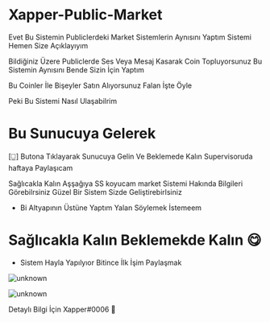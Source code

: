 # Xapper-Public-Market

Evet Bu Sistemin Publiclerdeki Market Sistemlerin Aynısını Yaptım Sistemi Hemen Size Açıklayıyım

Bildiğiniz Üzere Publiclerde Ses Veya Mesaj Kasarak Coin Topluyorsunuz Bu Sistemin Aynısını Bende Sizin İçin Yaptım

Bu Coinler İle Bişeyler Satın Alıyorsunuz Falan İşte Öyle

Peki Bu Sistemi Nasıl Ulaşabilrim

# Bu Sunucuya Gelerek

[[◻️]](https://discord.gg/vgeEAaTfHQ) Butona Tıklayarak Sunucuya Gelin Ve Beklemede Kalın Supervisoruda haftaya Paylaşıcam

Sağlıcakla Kalın Aşşağıya SS koyucam market Sistemi Hakında Bilgileri Görebilrsiniz Güzel Bir Sistem Sizde Geliştirebirlsiniz

+ Bi Altyapının Üstüne  Yaptım Yalan Söylemek İstemeem 

# Sağlıcakla Kalın Beklemekde Kalın 😋


+ Sistem Hayla Yapılyıor Bitince İlk İşim Paylaşmak

![unknown](https://user-images.githubusercontent.com/77535032/120904635-d865c480-c655-11eb-9e55-8d72ab47e737.png)

![unknown](https://user-images.githubusercontent.com/77535032/120904648-ea476780-c655-11eb-8817-11ca0394fb7b.png)


Detaylı Bilgi İçin Xapper#0006  🤞
